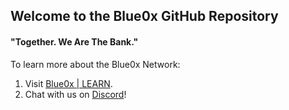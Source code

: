 ## Welcome to the Blue0x GitHub Repository

#### "Together. We Are The Bank."

To learn more about the Blue0x Network:

1. Visit [Blue0x | LEARN](https://learn.blue0x.com).
2. Chat with us on [Discord](https://discord.gg/EbBWRSPW63)!















